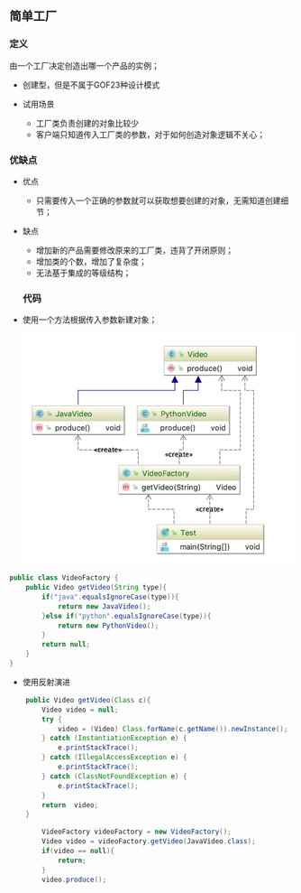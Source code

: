 ## 简单工厂

### 定义

由一个工厂决定创造出哪一个产品的实例；

* 创建型，但是不属于GOF23种设计模式

* 试用场景
  * 工厂类负责创建的对象比较少
  * 客户端只知道传入工厂类的参数，对于如何创造对象逻辑不关心；

### 优缺点

* 优点
  * 只需要传入一个正确的参数就可以获取想要创建的对象，无需知道创建细节；
* 缺点
  * 增加新的产品需要修改原来的工厂类，违背了开闭原则；
  * 增加类的个数，增加了复杂度；
  * 无法基于集成的等级结构；

  
  ### 代码

* 使用一个方法根据传入参数新建对象；

  ![](./assets/2018-11-12-22-10-17.png)

```java
public class VideoFactory {
    public Video getVideo(String type){
        if("java".equalsIgnoreCase(type)){
            return new JavaVideo();
        }else if("python".equalsIgnoreCase(type)){
            return new PythonVideo();
        }
        return null;
    }
}
```

* 使用反射演进

```java
    public Video getVideo(Class c){
        Video video = null;
        try {
            video = (Video) Class.forName(c.getName()).newInstance();
        } catch (InstantiationException e) {
            e.printStackTrace();
        } catch (IllegalAccessException e) {
            e.printStackTrace();
        } catch (ClassNotFoundException e) {
            e.printStackTrace();
        }
        return  video;
    }
```

```java
        VideoFactory videoFactory = new VideoFactory();
        Video video = videoFactory.getVideo(JavaVideo.class);
        if(video == null){
            return;
        }
        video.produce();
```
